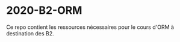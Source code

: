 # 2020-B2-ORM

Ce repo contient les ressources nécessaires pour le cours d'ORM à destination des B2.
